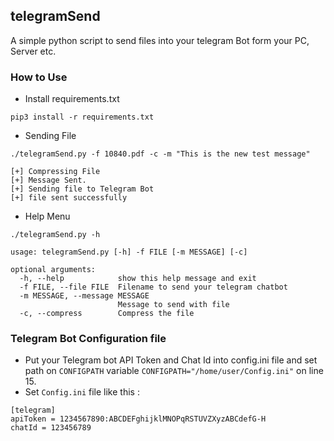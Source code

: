 ## telegramSend 

A simple python script to send files into your telegram Bot form your PC, Server etc.  

### How to Use 

* Install requirements.txt  

```
pip3 install -r requirements.txt  
```  

* Sending File 

```
./telegramSend.py -f 10840.pdf -c -m "This is the new test message" 

[+] Compressing File
[+] Message Sent.
[+] Sending file to Telegram Bot
[+] file sent successfully
``` 

* Help Menu  

``` 
./telegramSend.py -h

usage: telegramSend.py [-h] -f FILE [-m MESSAGE] [-c]

optional arguments:
  -h, --help            show this help message and exit
  -f FILE, --file FILE  Filename to send your telegram chatbot
  -m MESSAGE, --message MESSAGE
                        Message to send with file
  -c, --compress        Compress the file
```   

### Telegram Bot Configuration file 

* Put your Telegram bot API Token and Chat Id into config.ini file and set path on `CONFIGPATH` variable `CONFIGPATH="/home/user/Config.ini"` on line 15.    
* Set `Config.ini` file like this :   

```   
[telegram]
apiToken = 1234567890:ABCDEFghijklMNOPqRSTUVZXyzABCdefG-H
chatId = 123456789
```   
